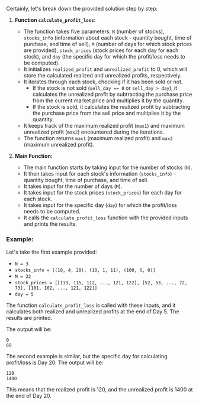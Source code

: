Certainly, let's break down the provided solution step by step:

1. **Function `calculate_profit_loss`:**
   - The function takes five parameters: `N` (number of stocks), `stocks_info` (information about each stock - quantity bought, time of purchase, and time of sell), `M` (number of days for which stock prices are provided), `stock_prices` (stock prices for each day for each stock), and `day` (the specific day for which the profit/loss needs to be computed).
   - It initializes `realized_profit` and `unrealized_profit` to 0, which will store the calculated realized and unrealized profits, respectively.
   - It iterates through each stock, checking if it has been sold or not.
     - If the stock is not sold (`sell_day == 0` or `sell_day > day`), it calculates the unrealized profit by subtracting the purchase price from the current market price and multiplies it by the quantity.
     - If the stock is sold, it calculates the realized profit by subtracting the purchase price from the sell price and multiplies it by the quantity.
   - It keeps track of the maximum realized profit (`max1`) and maximum unrealized profit (`max2`) encountered during the iterations.
   - The function returns `max1` (maximum realized profit) and `max2` (maximum unrealized profit).

2. **Main Function:**
   - The main function starts by taking input for the number of stocks (`N`).
   - It then takes input for each stock's information (`stocks_info`) - quantity bought, time of purchase, and time of sell.
   - It takes input for the number of days (`M`).
   - It takes input for the stock prices (`stock_prices`) for each day for each stock.
   - It takes input for the specific day (`day`) for which the profit/loss needs to be computed.
   - It calls the `calculate_profit_loss` function with the provided inputs and prints the results.

### Example:

Let's take the first example provided:
- `N = 3`
- `stocks_info = [(10, 4, 20), (10, 1, 11), (100, 6, 0)]`
- `M = 22`
- `stock_prices = [[113, 115, 112, ..., 121, 122], [52, 53, ..., 72, 73], [101, 102, ..., 121, 122]]`
- `day = 5`

The function `calculate_profit_loss` is called with these inputs, and it calculates both realized and unrealized profits at the end of Day 5. The results are printed.

The output will be:
```
0
60
```

The second example is similar, but the specific day for calculating profit/loss is Day 20. The output will be:
```
120
1400
```

This means that the realized profit is 120, and the unrealized profit is 1400 at the end of Day 20.
